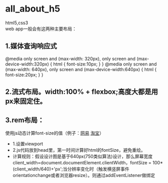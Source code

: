 # all_about_h5
html5,css3  
web app一般会有这两种主要布局： 
## 1.媒体查询响应式  
@media only screen and (max-width: 320px), only screen and (max-device-width:320px) {
    html {
      font-size:10px;
    }
}
@media only screen and (max-width: 640px), only screen and (max-device-width:640px) {
    html {
      font-size:20px;
    }
}
## 2.流式布局。width:100% + flexbox;高度大都是用px来固定住。 

## 3.rem布局：  
使用js动态计算font-size的值（例子：[网易](http://3g.163.com/touch/all?version=v_standard) [淘宝](https://m.taobao.com/?sprefer=sypc00#index)）  
  * 1.设置viewport  
    <meta name="viewport" content="width=device-width,initial-scale=1.0,minimum-scale=1.0,maximum-scale=1.0,user-scalable=no,minimal-ui" />  
  * 2.js代码放到head里，第一时间计算好html的fontSize，避免重绘。  
  * 计算规则：假设设计图是基于640px(750类似算法)设计，那么屏幕宽度 client_width=document.documentElement.clientWidth，fontSize = 100*(client_width/640)+'px';当分辨率变化时（触发横竖屏事件orientationchange或者浏览器resize）。则通过addEventListener做绑定

